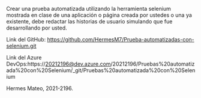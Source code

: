 Crear una prueba automatizada utilizando la herramienta selenium mostrada en clase de una aplicación o página creada por ustedes 
o una ya existente, debe redactar las historias de usuario simulando que fue desarrollando por usted. 

Link del GitHub: https://github.com/HermesM7/Prueba-automatizadas-con-selenium.git

Link del Azure DevOps:https://20212196@dev.azure.com/20212196/Pruebas%20automatizada%20con%20Selenium/_git/Pruebas%20automatizada%20con%20Selenium

Hermes Mateo, 2021-2196.
